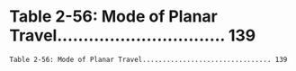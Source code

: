 # Table 2-56: Mode of Planar Travel................................ 139

```
Table 2-56: Mode of Planar Travel................................ 139

```
